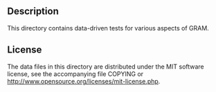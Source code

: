Description
------------

This directory contains data-driven tests for various aspects of GRAM.

License
--------

The data files in this directory are distributed under the MIT software
license, see the accompanying file COPYING or
http://www.opensource.org/licenses/mit-license.php.

